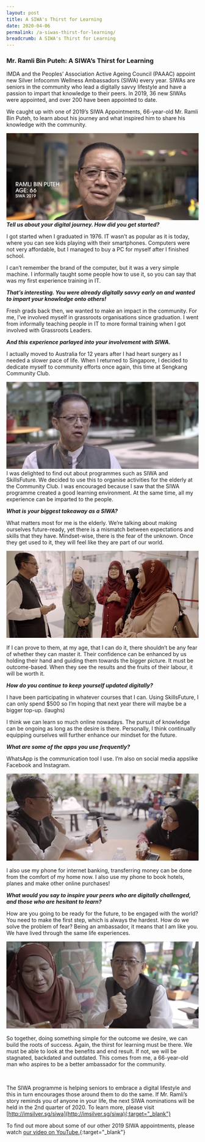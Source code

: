 ```yaml
---
layout: post
title: A SIWA's Thirst for Learning
date: 2020-04-06
permalink: /a-siwas-thirst-for-learning/
breadcrumb: A SIWA's Thirst for Learning
---
```



### **Mr. Ramli Bin Puteh: A SIWA’s Thirst for Learning**<br>

IMDA and the Peoples’ Association Active Ageing Council (PAAAC) appoint new Silver Infocomm Wellness Ambassadors (SIWA) every year. SIWAs are seniors in the community who lead a digitally savvy lifestyle and have a passion to impart that knowledge to their peers. In 2019, 36 new SIWAs were appointed, and over 200 have been appointed to date.

We caught up with one of 2019’s SIWA Appointments, 66-year-old Mr. Ramli Bin Puteh, to learn about his journey and what inspired him to share his knowledge with the community.

![image](/images/articles/a-siwas-thirst-for-learning/a-siwas-thirst-for-learning-1.png)
<b><i>Tell us about your digital journey. How did you get started?</b></i>

I got started when I graduated in 1976. IT wasn’t as popular as it is today, where you can see kids playing with their smartphones. Computers were not very affordable, but I managed to buy a PC for myself after I finished school.

I can’t remember the brand of the computer, but it was a very simple machine. I informally taught some people how to use it, so you can say that was my first experience training in IT.

<b><i>That’s interesting. You were already digitally savvy early on and wanted to impart your knowledge onto others!</b></i>

Fresh grads back then, we wanted to make an impact in the community. For me, I’ve involved myself in grassroots organisations since graduation. I went from informally teaching people in IT to more formal training when I got involved with Grassroots Leaders.

<b><i>And this experience parlayed into your involvement with SIWA.</b></i>

I actually moved to Australia for 12 years after I had heart surgery as I needed a slower pace of life. When I returned to Singapore, I decided to dedicate myself to community efforts once again, this time at Sengkang Community Club.

![image](/images/articles/a-siwas-thirst-for-learning/a-siwas-thirst-for-learning-2.png)
I was delighted to find out about programmes such as SIWA and SkillsFuture. We decided to use this to organise activities for the elderly at the Community Club. I was encouraged because I saw that the SIWA programme created a good learning environment. At the same time, all my experience can be imparted to the people. 

<b><i>What is your biggest takeaway as a SIWA?</b></i>

What matters most for me is the elderly. We’re talking about making ourselves future-ready, yet there is a mismatch between expectations and skills that they have. Mindset-wise, there is the fear of the unknown. Once they get used to it, they will feel like they are part of our world.

![image](/images/articles/a-siwas-thirst-for-learning/a-siwas-thirst-for-learning-3.png)

If I can prove to them, at my age, that I can do it, there shouldn’t be any fear of whether they can master it. Their confidence can be enhanced by us holding their hand and guiding them towards the bigger picture. It must be outcome-based. When they see the results and the fruits of their labour, it will be worth it.

<b><i>How do you continue to keep yourself updated digitally?</b></i>

I have been participating in whatever courses that I can. Using SkillsFuture, I can only spend $500 so I’m hoping that next year there will maybe be a bigger top-up. (laughs) 

I think we can learn so much online nowadays. The pursuit of knowledge can be ongoing as long as the desire is there. Personally, I think continually equipping ourselves will further enhance our mindset for the future.

<b><i>What are some of the apps you use frequently?</b></i>

WhatsApp is the communication tool I use. I’m also on social media appslike Facebook and Instagram. 

![image](/images/articles/a-siwas-thirst-for-learning/a-siwas-thirst-for-learning-4.png)

I also use my phone for internet banking, transferring money can be done from the comfort of my home now. I also use my phone to book hotels, planes and make other online purchases!

<b><i>What would you say to inspire your peers who are digitally challenged, and those who are hesitant to learn?</b></i>

How are you going to be ready for the future, to be engaged with the world? You need to make the first step, which is always the hardest. How do we solve the problem of fear? Being an ambassador, it means that I am like you. We have lived through the same life experiences. 


![image](/images/articles/a-siwas-thirst-for-learning/a-siwas-thirst-for-learning-5.png)

So together, doing something simple for the outcome we desire, we can build the roots of success. Again, the thirst for learning must be there. We must be able to look at the benefits and end result. If not, we will be stagnated, backdated and outdated. This comes from me, a 66-year-old man who aspires to be a better ambassador for the community.

<br>

The SIWA programme is helping seniors to embrace a digital lifestyle and this in turn encourages those around them to do the same. If Mr. Ramli’s story reminds you of anyone in your life, the next SIWA nominations will be held in the 2nd quarter of 2020. To learn more, please visit [http://imsilver.sg/siwa](http://imsilver.sg/siwa){:target="_blank"} 

To find out more about some of our other 2019 SIWA appointments, please watch [our video on YouTube.](https://www.youtube.com/watch?v=YBzyi3KTfZM){:target="_blank"}
